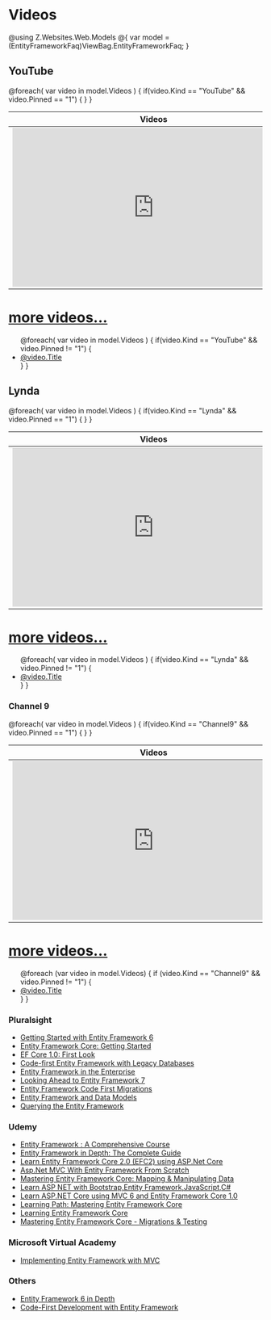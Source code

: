 # Videos

@using Z.Websites.Web.Models
@{
    var model = (EntityFrameworkFaq)ViewBag.EntityFrameworkFaq;
}

<h2>YouTube</h2>
<table>
	<thead>
		<tr>
			<th>Videos</th>
			<th>Description</th>
		</tr>
	</thead>
	<tbody>
	@foreach( var video in model.Videos )
    { 
        if(video.Kind == "YouTube" && video.Pinned == "1")
         {
		    <tr>
			    <td>
				    <iframe width="560" height="315" src="https://www.youtube.com/embed/@video.ID" frameborder="0" allow="autoplay; encrypted-media" allowfullscreen></iframe>
			    </td>
			    <td>
				    <h3>@video.Title</h3>
			        @video.Description
			    </td>
		    </tr>
         }
    }
	</tbody>
</table>


<a href="/youtube-videos">more videos...</a>
=======
<ul>
@foreach( var video in model.Videos )
{ 
    if(video.Kind == "YouTube" && video.Pinned != "1")
    {
		<li>
            <a href="https://www.youtube.com/watch?v=@video.ID" target="_blank">@video.Title</a>
		</li>
    }
}
</ul>

<h2>Lynda</h2>
<table>
	<thead>
		<tr>
			<th>Videos</th>
			<th>Description</th>
		</tr>
	</thead>
	<tbody>
@foreach( var video in model.Videos )
{ 
	if(video.Kind == "Lynda" && video.Pinned == "1") 
	{
		<tr>
			<td>
				<iframe width="560" height="315" src='https://www.lynda.com/player/embed/@video.ID?fs=3&w=560&h=315&ps=paused&utm_medium=referral&utm_source=embed+video&utm_campaign=ldc-website&utm_content=vid-@video.ID' mozallowfullscreen='true' webkitallowfullscreen='true' allowfullscreen='true' frameborder='0'></iframe>
			</td>
			<td>
			    <h3>@video.Title</h3>
			    @video.Description
			</td>
		</tr>
	}
}		
	</tbody>
</table>


<a href="/lynda-videos">more videos...</a> 
=======
<ul>
    @foreach( var video in model.Videos )
    { 
        if(video.Kind == "Lynda" && video.Pinned != "1")
        {
        <li>
            <a href="@video.Url" target="_blank">@video.Title</a> 
        </li>
        }
    }
</ul>

<h3>Channel 9</h3>
<table>
	<thead>
		<tr>
			<th>Videos</th>
			<th>Description</th>
		</tr>
	</thead>
    <tbody>
@foreach( var video in model.Videos )
{ 
    if(video.Kind == "Channel9" && video.Pinned == "1") 
    { 
    <tr>
        <td>
            <iframe width='560' height='315' src="https://channel9.msdn.com/@video.ID/player?format=smooth" mozallowfullscreen='true' webkitallowfullscreen='true' allowFullScreen frameBorder="0"></iframe>
        </td>
        <td>
            <h3>@video.Title</h3>
            @video.Description
        </td>
    </tr>
    }
}	
    </tbody>
</table>

<a href="/channel9-videos">more videos...</a>
=======
<ul>
    @foreach (var video in model.Videos)
    {
        if (video.Kind == "Channel9" && video.Pinned != "1")
        {
            <li>
                <a href="https://channel9.msdn.com/@video.ID?ocid=player" target="_blank">@video.Title</a>
            </li>
        }
    }
</ul>


<h3>Pluralsight</h3>
<ul>
	<li><a href="https://app.pluralsight.com/library/courses/entity-framework-6-getting-started/table-of-contents" target="_blank">Getting Started with Entity Framework 6</a></li>
    <li><a href="https://app.pluralsight.com/library/courses/entity-framework-core-getting-started/table-of-contents" target="_blank">Entity Framework Core: Getting Started</a></li>
    <li><a href="https://app.pluralsight.com/library/courses/play-by-play-ef-core-1-0-first-look-julie-lerman/table-of-contents" target="_blank">EF Core 1.0: First Look</a></li>
    <li><a href="https://app.pluralsight.com/library/courses/code-first-entity-framework-legacy-databases/table-of-contents" target="_blank">Code-first Entity Framework with Legacy Databases</a></li>
    <li><a href="https://app.pluralsight.com/library/courses/entity-framework-enterprise-update/table-of-contents" target="_blank">Entity Framework in the Enterprise</a></li>
    <li><a href="https://app.pluralsight.com/library/courses/entity-framework-7-looking-ahead/table-of-contents" target="_blank">Looking Ahead to Entity Framework 7</a></li>
    <li><a href="https://app.pluralsight.com/library/courses/efmigrations/table-of-contents" target="_blank">Entity Framework Code First Migrations</a></li>
    <li><a href="https://app.pluralsight.com/library/courses/efintro-models/table-of-contents" target="_blank">Entity Framework and Data Models</a></li>
    <li><a href="https://app.pluralsight.com/library/courses/querying-entity-framework/table-of-contents" target="_blank">Querying the Entity Framework</a></li>
</ul>
<h3>Udemy</h3>	
<ul>
	<li><a href="https://www.udemy.com/entity-framework-a-comprehensive-course/" target="_blank">Entity Framework : A Comprehensive Course</a></li>
    <li><a href="https://www.udemy.com/entity-framework-tutorial/" target="_blank">Entity Framework in Depth: The Complete Guide</a></li>
    <li><a href="https://www.udemy.com/learn-entity-framework-core-2-efc2-using-aspnet-core/" target="_blank">Learn Entity Framework Core 2.0 (EFC2) using ASP.Net Core</a></li>
    <li><a href="https://www.udemy.com/aspnet-mvc-with-entity-framework-from-scratch/" target="_blank">Asp.Net MVC With Entity Framework From Scratch</a></li>
    <li><a href="https://www.udemy.com/mastering-entity-framework-core-mapping-manipulating-data/" target="_blank">Mastering Entity Framework Core: Mapping & Manipulating Data</a></li>
    <li><a href="https://www.udemy.com/learn_aspnet_bootstrap_entityframework/" target="_blank">Learn ASP NET with Bootstrap,Entity Framework,JavaScript,C#</a></li>
    <li><a href="https://www.udemy.com/learn-aspnet-core-mvc-web-apis-ef-core-bonus-ios-app/" target="_blank">Learn ASP.NET Core using MVC 6 and Entity Framework Core 1.0</a></li>
    <li><a href="https://www.udemy.com/learning-path-mastering-entity-framework-core/" target="_blank">Learning Path: Mastering Entity Framework Core</a></li>
    <li><a href="https://www.udemy.com/learning-entity-framework-core/" target="_blank">Learning Entity Framework Core</a></li>
    <li><a href="https://www.udemy.com/mastering-entity-framework-core-migrations-testing/" target="_blank">Mastering Entity Framework Core - Migrations & Testing</a></li>
</ul>
<h3>Microsoft Virtual Academy</h3>
<ul>
    <li><a href="https://mva.microsoft.com/en-US/training-courses/implementing-entity-framework-with-mvc-8931?l=e2H2lDC3_8304984382" target="_blank">Implementing Entity Framework with MVC</a></li>
</ul>
<h3>Others</h3>
<ul>
	<li><a href="https://codewithmosh.teachable.com/p/entity-framework/?coupon_code=HALFOFF" target="_blank">Entity Framework 6 in Depth</a></li>
	<li><a href="https://www.wintellectnow.com/Videos/Watch?videoId=code-first-development-with-entity-framework" target="_blank">Code-First Development with Entity Framework</a></li>
</ul>
